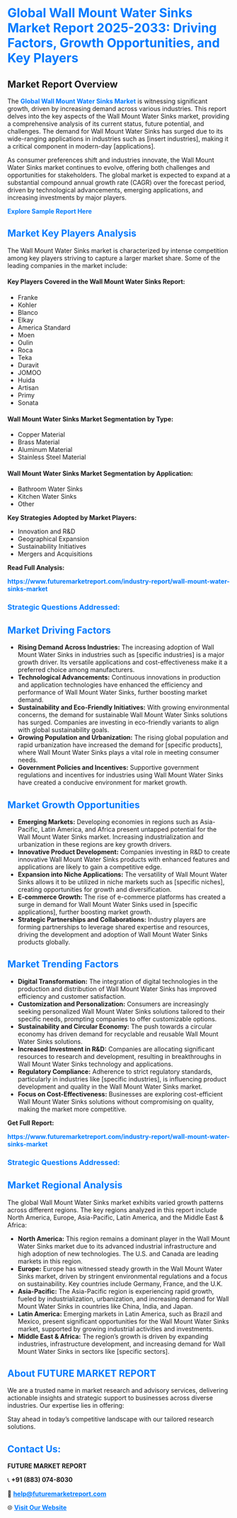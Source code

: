 <h1 style="color: #007BFF;">Global Wall Mount Water Sinks Market Report 2025-2033: Driving Factors, Growth Opportunities, and Key Players</h1>

<section id="overview">
<h2>Market Report Overview</h2>
<p>The <a href="https://www.futuremarketreport.com/industry-report/wall-mount-water-sinks-market" style="color: #007BFF; text-decoration: none;"><strong>Global Wall Mount Water Sinks Market</strong></a> is witnessing significant growth, driven by increasing demand across various industries. This report delves into the key aspects of the Wall Mount Water Sinks market, providing a comprehensive analysis of its current status, future potential, and challenges. The demand for Wall Mount Water Sinks has surged due to its wide-ranging applications in industries such as [insert industries], making it a critical component in modern-day [applications].</p>
<p>As consumer preferences shift and industries innovate, the Wall Mount Water Sinks market continues to evolve, offering both challenges and opportunities for stakeholders. The global market is expected to expand at a substantial compound annual growth rate (CAGR) over the forecast period, driven by technological advancements, emerging applications, and increasing investments by major players.</p>
</section>

<section id="overview">
<p><a href="https://www.futuremarketreport.com/request-sample/reportId=43122" style="color: #007BFF; text-decoration: none;"><strong>Explore Sample Report Here</strong></a></p>
</section>

<section id="key-players">
<h2 style="color: #007BFF;">Market Key Players Analysis</h2>
<p>The Wall Mount Water Sinks market is characterized by intense competition among key players striving to capture a larger market share. Some of the leading companies in the market include:</p>
<h4>Key Players Covered in the Wall Mount Water Sinks Report:</h4>
<ul><li>Franke</li><li>Kohler</li><li>Blanco</li><li>Elkay</li><li>America Standard</li><li>Moen</li><li>Oulin</li><li>Roca</li><li>Teka</li><li>Duravit</li><li>JOMOO</li><li>Huida</li><li>Artisan</li><li>Primy</li><li>Sonata</li></ul>
<h4>Wall Mount Water Sinks Market Segmentation by Type:</h4>
<ul><li>Copper Material</li><li>Brass Material</li><li>Aluminum Material</li><li>Stainless Steel Material</li></ul>

<h4>Wall Mount Water Sinks Market Segmentation by Application:</h4>
<ul><li>Bathroom Water Sinks</li><li>Kitchen Water Sinks</li><li>Other</li></ul>
<p><strong>Key Strategies Adopted by Market Players:</strong></p>
<ul>
<li>Innovation and R&D</li>
<li>Geographical Expansion</li>
<li>Sustainability Initiatives</li>
<li>Mergers and Acquisitions</li>
</ul>
</section>

<section>
<p><strong>Read Full Analysis: </strong></p><a href="https://www.futuremarketreport.com/industry-report/wall-mount-water-sinks-market" style="color: #007BFF; text-decoration: none;"><strong>https://www.futuremarketreport.com/industry-report/wall-mount-water-sinks-market</strong></a>
<h3 style="color: #007BFF;">Strategic Questions Addressed:</h3>
</section>

<section id="driving-factors">
<h2 style="color: #007BFF;">Market Driving Factors</h2>
<ul>
<li><strong>Rising Demand Across Industries:</strong> The increasing adoption of Wall Mount Water Sinks in industries such as [specific industries] is a major growth driver. Its versatile applications and cost-effectiveness make it a preferred choice among manufacturers.</li>
<li><strong>Technological Advancements:</strong> Continuous innovations in production and application technologies have enhanced the efficiency and performance of Wall Mount Water Sinks, further boosting market demand.</li>
<li><strong>Sustainability and Eco-Friendly Initiatives:</strong> With growing environmental concerns, the demand for sustainable Wall Mount Water Sinks solutions has surged. Companies are investing in eco-friendly variants to align with global sustainability goals.</li>
<li><strong>Growing Population and Urbanization:</strong> The rising global population and rapid urbanization have increased the demand for [specific products], where Wall Mount Water Sinks plays a vital role in meeting consumer needs.</li>
<li><strong>Government Policies and Incentives:</strong> Supportive government regulations and incentives for industries using Wall Mount Water Sinks have created a conducive environment for market growth.</li>
</ul>
</section>

<section id="growth-opportunities">
<h2 style="color: #007BFF;">Market Growth Opportunities</h2>
<ul>
<li><strong>Emerging Markets:</strong> Developing economies in regions such as Asia-Pacific, Latin America, and Africa present untapped potential for the Wall Mount Water Sinks market. Increasing industrialization and urbanization in these regions are key growth drivers.</li>
<li><strong>Innovative Product Development:</strong> Companies investing in R&D to create innovative Wall Mount Water Sinks products with enhanced features and applications are likely to gain a competitive edge.</li>
<li><strong>Expansion into Niche Applications:</strong> The versatility of Wall Mount Water Sinks allows it to be utilized in niche markets such as [specific niches], creating opportunities for growth and diversification.</li>
<li><strong>E-commerce Growth:</strong> The rise of e-commerce platforms has created a surge in demand for Wall Mount Water Sinks used in [specific applications], further boosting market growth.</li>
<li><strong>Strategic Partnerships and Collaborations:</strong> Industry players are forming partnerships to leverage shared expertise and resources, driving the development and adoption of Wall Mount Water Sinks products globally.</li>
</ul>
</section>

<section id="trending-factors">
<h2 style="color: #007BFF;">Market Trending Factors</h2>
<ul>
<li><strong>Digital Transformation:</strong> The integration of digital technologies in the production and distribution of Wall Mount Water Sinks has improved efficiency and customer satisfaction.</li>
<li><strong>Customization and Personalization:</strong> Consumers are increasingly seeking personalized Wall Mount Water Sinks solutions tailored to their specific needs, prompting companies to offer customizable options.</li>
<li><strong>Sustainability and Circular Economy:</strong> The push towards a circular economy has driven demand for recyclable and reusable Wall Mount Water Sinks solutions.</li>
<li><strong>Increased Investment in R&D:</strong> Companies are allocating significant resources to research and development, resulting in breakthroughs in Wall Mount Water Sinks technology and applications.</li>
<li><strong>Regulatory Compliance:</strong> Adherence to strict regulatory standards, particularly in industries like [specific industries], is influencing product development and quality in the Wall Mount Water Sinks market.</li>
<li><strong>Focus on Cost-Effectiveness:</strong> Businesses are exploring cost-efficient Wall Mount Water Sinks solutions without compromising on quality, making the market more competitive.</li>
</ul>
</section>

<section>
<p><strong>Get Full Report: </strong></p><a href="https://www.futuremarketreport.com/industry-report/wall-mount-water-sinks-market" style="color: #007BFF; text-decoration: none;"><strong>https://www.futuremarketreport.com/industry-report/wall-mount-water-sinks-market</strong></a>
<h3 style="color: #007BFF;">Strategic Questions Addressed:</h3>
</section>


<section id="regional-analysis">
<h2 style="color: #007BFF;">Market Regional Analysis</h2>
<p>The global Wall Mount Water Sinks market exhibits varied growth patterns across different regions. The key regions analyzed in this report include North America, Europe, Asia-Pacific, Latin America, and the Middle East & Africa:</p>
<ul>
<li><strong>North America:</strong> This region remains a dominant player in the Wall Mount Water Sinks market due to its advanced industrial infrastructure and high adoption of new technologies. The U.S. and Canada are leading markets in this region.</li>
<li><strong>Europe:</strong> Europe has witnessed steady growth in the Wall Mount Water Sinks market, driven by stringent environmental regulations and a focus on sustainability. Key countries include Germany, France, and the U.K.</li>
<li><strong>Asia-Pacific:</strong> The Asia-Pacific region is experiencing rapid growth, fueled by industrialization, urbanization, and increasing demand for Wall Mount Water Sinks in countries like China, India, and Japan.</li>
<li><strong>Latin America:</strong> Emerging markets in Latin America, such as Brazil and Mexico, present significant opportunities for the Wall Mount Water Sinks market, supported by growing industrial activities and investments.</li>
<li><strong>Middle East & Africa:</strong> The region’s growth is driven by expanding industries, infrastructure development, and increasing demand for Wall Mount Water Sinks in sectors like [specific sectors].</li>
</ul>
</section>

<footer>
<h2 style="color: #007BFF;">About FUTURE MARKET REPORT</h2>
<p>We are a trusted name in market research and advisory services, delivering actionable insights and strategic support to businesses across diverse industries. Our expertise lies in offering:</p>

<p>Stay ahead in today’s competitive landscape with our tailored research solutions.</p>

<h2 style="color: #007BFF;">Contact Us:</h2>
<p><strong>FUTURE MARKET REPORT</strong></p>
<p>📞 <strong>+91 (883) 074-8030</strong></p>
<p>📧 <strong><a href="mailto:help@futuremarketreport.com" style="color: #007BFF;">help@futuremarketreport.com</a></strong></p>
<p>🌐 <strong><a href="https://www.futuremarketreport.com/" style="color: #007BFF;">Visit Our Website</a></strong></p>
</footer>